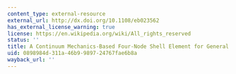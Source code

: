 ```yaml
---
content_type: external-resource
external_url: http://dx.doi.org/10.1108/eb023562
has_external_license_warning: true
license: https://en.wikipedia.org/wiki/All_rights_reserved
status: ''
title: A Continuum Mechanics-Based Four-Node Shell Element for General Nonlinear Analysis.
uid: 0898984d-311a-46b9-9897-24767fae6b8a
wayback_url: ''
---
```

